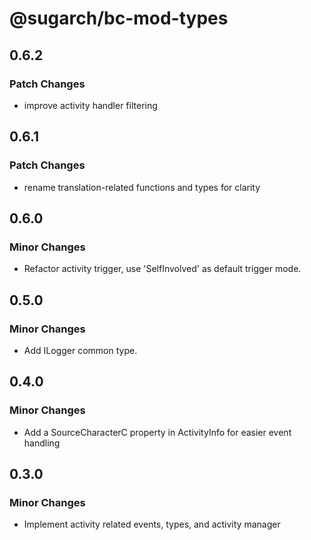 # @sugarch/bc-mod-types

## 0.6.2

### Patch Changes

-   improve activity handler filtering

## 0.6.1

### Patch Changes

-   rename translation-related functions and types for clarity

## 0.6.0

### Minor Changes

-   Refactor activity trigger, use 'SelfInvolved' as default trigger mode.

## 0.5.0

### Minor Changes

-   Add ILogger common type.

## 0.4.0

### Minor Changes

-   Add a SourceCharacterC property in ActivityInfo for easier event handling

## 0.3.0

### Minor Changes

-   Implement activity related events, types, and activity manager
